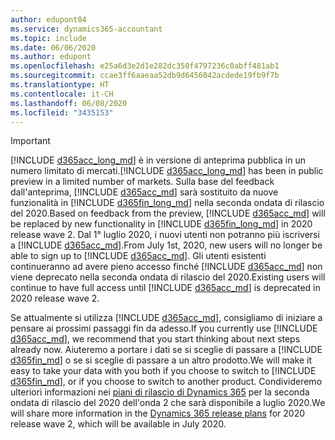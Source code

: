 ```yaml
---
author: edupont04
ms.service: dynamics365-accountant
ms.topic: include
ms.date: 06/06/2020
ms.author: edupont
ms.openlocfilehash: e25a6d3e2d1e282dc350f4797236c0abff481ab1
ms.sourcegitcommit: ccae3ff6aaeaa52db9d6456042acdede19fb9f7b
ms.translationtype: HT
ms.contentlocale: it-CH
ms.lasthandoff: 06/08/2020
ms.locfileid: "3435153"
---
```

> [!IMPORTANT]
> <span data-ttu-id="70978-101">[!INCLUDE [d365acc_long_md](d365acc_long_md.md)] è in versione di anteprima pubblica in un numero limitato di mercati.</span><span class="sxs-lookup"><span data-stu-id="70978-101">[!INCLUDE [d365acc_long_md](d365acc_long_md.md)] has been in public preview in a limited number of markets.</span></span> <span data-ttu-id="70978-102">Sulla base del feedback dall'anteprima, [!INCLUDE [d365acc_md](d365acc_md.md)] sarà sostituito da nuove funzionalità in [!INCLUDE [d365fin_long_md](d365fin_long_md.md)] nella seconda ondata di rilascio del 2020.</span><span class="sxs-lookup"><span data-stu-id="70978-102">Based on feedback from the preview, [!INCLUDE [d365acc_md](d365acc_md.md)] will be replaced by new functionality in [!INCLUDE [d365fin_long_md](d365fin_long_md.md)] in 2020 release wave 2.</span></span> <span data-ttu-id="70978-103">Dal 1° luglio 2020, i nuovi utenti non potranno più iscriversi a [!INCLUDE [d365acc_md](d365acc_md.md)].</span><span class="sxs-lookup"><span data-stu-id="70978-103">From July 1st, 2020, new users will no longer be able to sign up to [!INCLUDE [d365acc_md](d365acc_md.md)].</span></span> <span data-ttu-id="70978-104">Gli utenti esistenti continueranno ad avere pieno accesso finché [!INCLUDE [d365acc_md](d365acc_md.md)] non viene deprecato nella seconda ondata di rilascio del 2020.</span><span class="sxs-lookup"><span data-stu-id="70978-104">Existing users will continue to have full access until [!INCLUDE [d365acc_md](d365acc_md.md)] is deprecated in 2020 release wave 2.</span></span>  

<span data-ttu-id="70978-105">Se attualmente si utilizza [!INCLUDE [d365acc_md](d365acc_md.md)], consigliamo di iniziare a pensare ai prossimi passaggi fin da adesso.</span><span class="sxs-lookup"><span data-stu-id="70978-105">If you currently use [!INCLUDE [d365acc_md](d365acc_md.md)], we recommend that you start thinking about next steps already now.</span></span> <span data-ttu-id="70978-106">Aiuteremo a portare i dati se si sceglie di passare a [!INCLUDE [d365fin_md](d365fin_md.md)] o se si sceglie di passare a un altro prodotto.</span><span class="sxs-lookup"><span data-stu-id="70978-106">We will make it easy to take your data with you both if you choose to switch to [!INCLUDE [d365fin_md](d365fin_md.md)], or if you choose to switch to another product.</span></span> <span data-ttu-id="70978-107">Condivideremo ulteriori informazioni nei [piani di rilascio di Dynamics 365](/dynamics365/release-plans/) per la seconda ondata di rilascio del 2020 dell'onda 2 che sarà disponibile a luglio 2020.</span><span class="sxs-lookup"><span data-stu-id="70978-107">We will share more information in the [Dynamics 365 release plans](/dynamics365/release-plans/) for 2020 release wave 2, which will be available in July 2020.</span></span>
